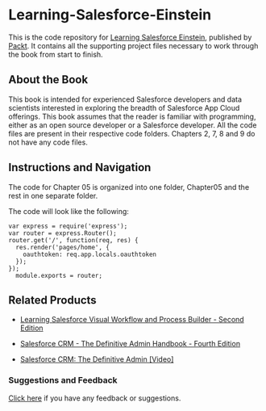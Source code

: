 # Learning-Salesforce-Einstein
This is the code repository for [Learning Salesforce Einstein](https://www.packtpub.com/big-data-and-business-intelligence/learning-salesforce-einstein?utm_source=github&utm_medium=repository&utm_content=9781787126893), published by [Packt](https://www.packtpub.com/?utm_source=github). It contains all the supporting project files necessary to work through the book from start to finish.

## About the Book
This book is intended for experienced Salesforce developers and data scientists interested in exploring the breadth of Salesforce App Cloud offerings. This book assumes that the reader is familiar with programming, either as an open source developer or a Salesforce developer. All the code files are present in their respective code folders. Chapters 2, 7, 8 and 9 do not have any code files.

## Instructions and Navigation
The code for Chapter 05 is organized into one folder, Chapter05 and the rest in one separate folder.

The code will look like the following:

    var express = require('express');
    var router = express.Router();
    router.get('/', function(req, res) {
      res.render('pages/home', {
        oauthtoken: req.app.locals.oauthtoken
      });
    });
      module.exports = router;


 ## Related Products
* [Learning Salesforce Visual Workflow and Process Builder - Second Edition](https://www.packtpub.com/application-development/learning-salesforce-visual-workflow-and-process-builder-second-edition?utm_source=github&utm_medium=repository&utm_content=9781787284999)

* [Salesforce CRM - The Definitive Admin Handbook - Fourth Edition](https://www.packtpub.com/big-data-and-business-intelligence/salesforce-crm-definitive-admin-handbook-fourth-edition?utm_source=github&utm_medium=repository&utm_content=9781786468963)

* [Salesforce CRM: The Definitive Admin [Video]](https://www.packtpub.com/application-development/salesforce-crm-definitive-admin-video?utm_source=github&utm_medium=repository&utm_content=9781782170761)

### Suggestions and Feedback
[Click here](https://docs.google.com/forms/d/e/1FAIpQLSe5qwunkGf6PUvzPirPDtuy1Du5Rlzew23UBp2S-P3wB-GcwQ/viewform) if you have any feedback or suggestions.
